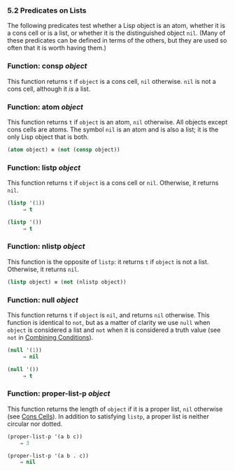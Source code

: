 

### 5.2 Predicates on Lists

The following predicates test whether a Lisp object is an atom, whether it is a cons cell or is a list, or whether it is the distinguished object `nil`. (Many of these predicates can be defined in terms of the others, but they are used so often that it is worth having them.)

### Function: **consp** *object*

This function returns `t` if `object` is a cons cell, `nil` otherwise. `nil` is not a cons cell, although it *is* a list.

### Function: **atom** *object*

This function returns `t` if `object` is an atom, `nil` otherwise. All objects except cons cells are atoms. The symbol `nil` is an atom and is also a list; it is the only Lisp object that is both.

```lisp
(atom object) ≡ (not (consp object))
```

### Function: **listp** *object*

This function returns `t` if `object` is a cons cell or `nil`. Otherwise, it returns `nil`.

```lisp
(listp '(1))
     ⇒ t
```

```lisp
(listp '())
     ⇒ t
```

### Function: **nlistp** *object*

This function is the opposite of `listp`: it returns `t` if `object` is not a list. Otherwise, it returns `nil`.

```lisp
(listp object) ≡ (not (nlistp object))
```

### Function: **null** *object*

This function returns `t` if `object` is `nil`, and returns `nil` otherwise. This function is identical to `not`, but as a matter of clarity we use `null` when `object` is considered a list and `not` when it is considered a truth value (see `not` in [Combining Conditions](Combining-Conditions.html)).

```lisp
(null '(1))
     ⇒ nil
```

```lisp
(null '())
     ⇒ t
```

### Function: **proper-list-p** *object*

This function returns the length of `object` if it is a proper list, `nil` otherwise (see [Cons Cells](Cons-Cells.html)). In addition to satisfying `listp`, a proper list is neither circular nor dotted.

```lisp
(proper-list-p '(a b c))
    ⇒ 3
```

```lisp
(proper-list-p '(a b . c))
    ⇒ nil
```
